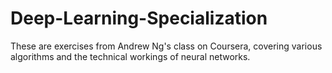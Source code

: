 # Deep-Learning-Specialization

These are exercises from Andrew Ng's class on Coursera, covering various algorithms and the technical workings of neural networks.
